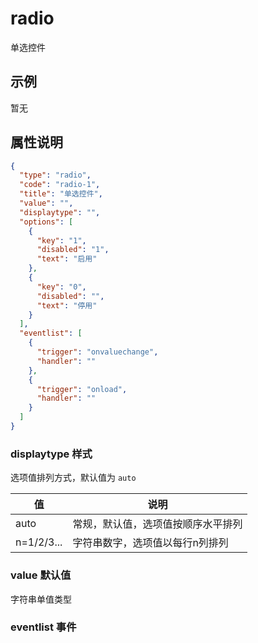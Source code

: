 # radio
单选控件

## 示例
暂无

## 属性说明

```json
{
  "type": "radio",
  "code": "radio-1",
  "title": "单选控件",
  "value": "",
  "displaytype": "",
  "options": [
    {
      "key": "1",
      "disabled": "1",
      "text": "启用"
    },
    {
      "key": "0",
      "disabled": "",
      "text": "停用"
    }
  ],
  "eventlist": [
    {
      "trigger": "onvaluechange",
      "handler": ""
    },
    {
      "trigger": "onload",
      "handler": ""
    }
  ]
}
```

### displaytype 样式

选项值排列方式，默认值为 `auto`

| 值          | 说明                          |
| ----------- | ---------------------------- |
| auto        | 常规，默认值，选项值按顺序水平排列 |
| n=1/2/3...  | 字符串数字，选项值以每行n列排列   |

### value 默认值
字符串单值类型


### eventlist 事件









